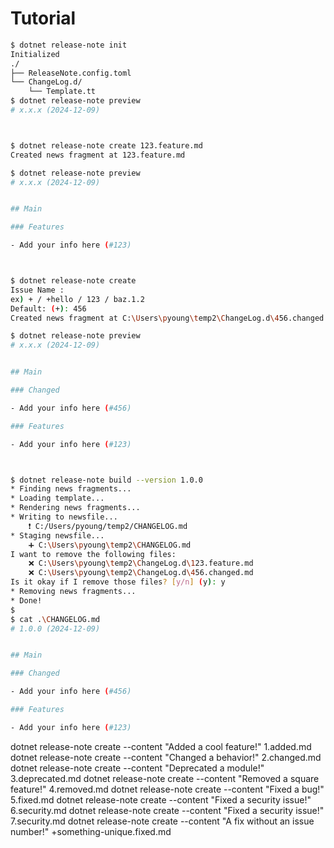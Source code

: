 # Tutorial

``` sh
$ dotnet release-note init
Initialized
./
├── ReleaseNote.config.toml
└── ChangeLog.d/
    └── Template.tt
$ dotnet release-note preview
# x.x.x (2024-12-09)



$ dotnet release-note create 123.feature.md
Created news fragment at 123.feature.md

$ dotnet release-note preview
# x.x.x (2024-12-09)


## Main

### Features

- Add your info here (#123)



$ dotnet release-note create
Issue Name :
ex) + / +hello / 123 / baz.1.2
Default: (+): 456
Created news fragment at C:\Users\pyoung\temp2\ChangeLog.d\456.changed.md

$ dotnet release-note preview
# x.x.x (2024-12-09)


## Main

### Changed

- Add your info here (#456)

### Features

- Add your info here (#123)



$ dotnet release-note build --version 1.0.0
* Finding news fragments...
* Loading template...
* Rendering news fragments...
* Writing to newsfile...
    ❗ C:/Users/pyoung/temp2/CHANGELOG.md
* Staging newsfile...
    ➕ C:\Users\pyoung\temp2\CHANGELOG.md
I want to remove the following files:
    ❌ C:\Users\pyoung\temp2\ChangeLog.d\123.feature.md
    ❌ C:\Users\pyoung\temp2\ChangeLog.d\456.changed.md
Is it okay if I remove those files? [y/n] (y): y
* Removing news fragments...
* Done!
$
$ cat .\CHANGELOG.md
# 1.0.0 (2024-12-09)


## Main

### Changed

- Add your info here (#456)

### Features

- Add your info here (#123)
```

dotnet release-note create --content "Added a cool feature!"          1.added.md
dotnet release-note create --content "Changed a behavior!"            2.changed.md
dotnet release-note create --content "Deprecated a module!"           3.deprecated.md
dotnet release-note create --content "Removed a square feature!"      4.removed.md
dotnet release-note create --content "Fixed a bug!"                   5.fixed.md
dotnet release-note create --content "Fixed a security issue!"        6.security.md
dotnet release-note create --content "Fixed a security issue!"        7.security.md
dotnet release-note create --content "A fix without an issue number!" +something-unique.fixed.md